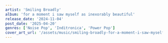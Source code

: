 ```yaml
---
artist: 'Smiling Broadly'
album: 'for a moment i saw myself as inexorably beautiful'
release_date: '2024-11-04'
post_date: '2025-04-20'
genres: ['Noise Pop', 'Inditronica', 'Power Pop']
cover_art_url: '/assets/music/smiling-broadly-for-a-moment-i-saw-myself-as-inexorably-beautiful.jpg'
---
```


